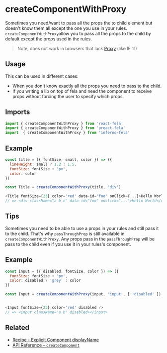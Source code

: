 # createComponentWithProxy

Sometimes you need/want to pass all the props the to child element but doesn't know them all except the one you use in your rules. `createComponentWithProxy`allow you to pass all the props to the child by default except the props used in the rules.

> Note, does not work in browsers that lack [Proxy](https://developer.mozilla.org/en-US/docs/Web/JavaScript/Reference/Global_Objects/Proxy) (like IE 11)

## Usage

This can be used in different cases:
- When you don't know exactly all the props you need to pass to the child.
- If you writing a lib on top of fela and need the component to receive props without forcing the user to specify which props.

## Imports
```javascript
import { createComponentWithProxy } from 'react-fela'
import { createComponentWithProxy } from 'preact-fela'
import  { createComponentWithProxy } from 'inferno-fela'
```

## Example
```javascript
const title = ({ fontSize, small, color }) => ({
  lineHeight: small ? 1.2 : 1.5,
  fontSize: fontSize + 'px',
  color: color
})

const Title = createComponentWithProxy(title, 'div')

<Title fontSize={23} color='red' data-id="foo" onClick={...}>Hello World</Title>
// => <div className="a b c" data-id="foo" onclick="...">Hello World</div>
```

## Tips

Sometimes you need to be able to use a props in your rules and still pass it to the child. That's why `passThroughProp` is still available in `createComponentWithProxy`. Any props pass in the `passThroughProp` will be pass to the child even if you use it in your rules's component.

## Example
```javascript
const input = ({ disabled, fontSize, color }) => ({
  fontSize: fontSize + 'px',
  color: disabled ? 'grey' : color
})

const Input = createComponentWithProxy(input, 'input', [ 'disabled' ])


<Input fontSize={23} color='red' disabled />
// => <input className="a b" disabled></input>
```

## Related

- [Recipe - Explicit Component displayName](../../recipes/DisplayNameComponents.md)
- [API Reference - `createComponent`](createComponent.md)
